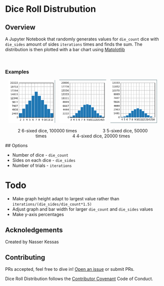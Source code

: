 # Dice Roll Distrubution

## Overview

A Jupyter Notebook that randomly generates values for `die_count` dice with `die_sides` amount of sides `iterations` times and finds the sum. The distribution is then plotted with a bar chart using [Matplotlib](https://matplotlib.org/stable/index.html)

<br>

### Examples

<div align="center">
<img src="./docs/dice_plot 2d,6s,100000i.png" width="30%">&emsp;<img 
src="./docs/dice_plot 3d,5s,50000i.png" width="30%">&emsp;<img
src="./docs/dice_plot 4d,4s,20000i.png" width="30%">

2 6-sixed dice, 100000 times&emsp;&emsp;&emsp;&emsp;&emsp;&emsp;3 5-sixed dice, 50000 times&emsp;&emsp;&emsp;&emsp;&emsp;&emsp;4 4-sixed dice, 20000 times

</div>
## Options

- Number of dice - `die_count`
- Sides on each dice - `die_sides`
- Number of trials - `iterations`

# Todo

- Make graph height adapt to largest value rather than `iterations/(die_sides/die_count*1.5)`
- Adjust graph and bar width for larger `die_count` and `die_sides` values
- Make y-axis percentages



## Acknoledgements
Created by Nasser Kessas

## Contributing
PRs accepted, feel free to dive in! [Open an issue](https://github.com/nasserkessas/js-sidescroll-engine/issues/new) or submit PRs.

Dice Roll Distribution follows the [Contributor Covenant](http://contributor-covenant.org/version/1/3/0/) Code of Conduct.
